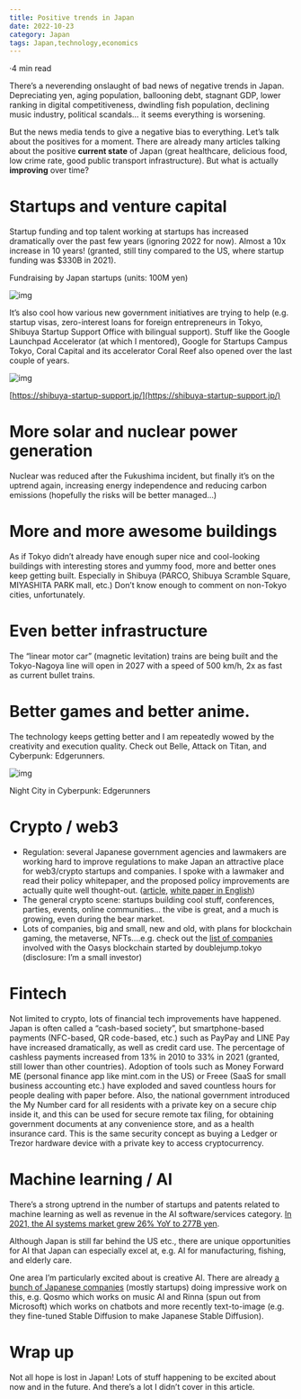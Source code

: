 ```yaml
---
title: Positive trends in Japan
date: 2022-10-23
category: Japan
tags: Japan,technology,economics
---
```





·4 min read


There’s a neverending onslaught of bad news of negative trends in Japan. Depreciating yen, aging population, ballooning debt, stagnant GDP, lower ranking in digital competitiveness, dwindling fish population, declining music industry, political scandals… it seems everything is worsening.

But the news media tends to give a negative bias to everything. Let’s talk about the positives for a moment. There are already many articles talking about the positive **current state** of Japan (great healthcare, delicious food, low crime rate, good public transport infrastructure). But what is actually **improving** over time?

Startups and venture capital
============================

Startup funding and top talent working at startups has increased dramatically over the past few years (ignoring 2022 for now). Almost a 10x increase in 10 years! (granted, still tiny compared to the US, where startup funding was $330B in 2021).

Fundraising by Japan startups (units: 100M yen)

![img](https://miro.medium.com/max/720/1*Zr3oaH9KGXbW5mTC_If8wQ.png)

It’s also cool how various new government initiatives are trying to help (e.g. startup visas, zero-interest loans for foreign entrepreneurs in Tokyo, Shibuya Startup Support Office with bilingual support). Stuff like the Google Launchpad Accelerator (at which I mentored), Google for Startups Campus Tokyo, Coral Capital and its accelerator Coral Reef also opened over the last couple of years.

![img](https://miro.medium.com/max/720/1*KXnFqNxqacvpY-l9li1FOg.png)

[https://shibuya-startup-support.jp/](https://shibuya-startup-support.jp/)

More solar and nuclear power generation
=======================================

Nuclear was reduced after the Fukushima incident, but finally it’s on the uptrend again, increasing energy independence and reducing carbon emissions (hopefully the risks will be better managed…)

More and more awesome buildings
===============================

As if Tokyo didn’t already have enough super nice and cool-looking buildings with interesting stores and yummy food, more and better ones keep getting built. Especially in Shibuya (PARCO, Shibuya Scramble Square, MIYASHITA PARK mall, etc.) Don’t know enough to comment on non-Tokyo cities, unfortunately.

Even better infrastructure
==========================

The “linear motor car” (magnetic levitation) trains are being built and the Tokyo-Nagoya line will open in 2027 with a speed of 500 km/h, 2x as fast as current bullet trains.

Better games and better anime.
==============================

The technology keeps getting better and I am repeatedly wowed by the creativity and execution quality. Check out Belle, Attack on Titan, and Cyberpunk: Edgerunners.

![img](https://miro.medium.com/max/720/0*pzVfYKs49W0Zuvab.png)

Night City in Cyberpunk: Edgerunners

Crypto / web3
=============

*   Regulation: several Japanese government agencies and lawmakers are working hard to improve regulations to make Japan an attractive place for web3/crypto startups and companies. I spoke with a lawmaker and read their policy whitepaper, and the proposed policy improvements are actually quite well thought-out. ([article](https://www.metaverse-style.com/english/8033), [white paper in English](https://www.taira-m.jp/Japan%27s%20NFT%20Whitepaper_E_050122.pdf))
*   The general crypto scene: startups building cool stuff, conferences, parties, events, online communities… the vibe is great, and a much is growing, even during the bear market.
*   Lots of companies, big and small, new and old, with plans for blockchain gaming, the metaverse, NFTs….e.g. check out the [list of companies](https://www.oasys.games/) involved with the Oasys blockchain started by doublejump.tokyo (disclosure: I’m a small investor)

Fintech
=======

Not limited to crypto, lots of financial tech improvements have happened. Japan is often called a “cash-based society”, but smartphone-based payments (NFC-based, QR code-based, etc.) such as PayPay and LINE Pay have increased dramatically, as well as credit card use. The percentage of cashless payments increased from 13% in 2010 to 33% in 2021 (granted, still lower than other countries). Adoption of tools such as Money Forward ME (personal finance app like mint.com in the US) or Freee (SaaS for small business accounting etc.) have exploded and saved countless hours for people dealing with paper before. Also, the national government introduced the My Number card for all residents with a private key on a secure chip inside it, and this can be used for secure remote tax filing, for obtaining government documents at any convenience store, and as a health insurance card. This is the same security concept as buying a Ledger or Trezor hardware device with a private key to access cryptocurrency.

Machine learning / AI
=====================

There’s a strong uptrend in the number of startups and patents related to machine learning as well as revenue in the AI software/services category. [In 2021, the AI systems market grew 26% YoY to 277B yen](https://it.impress.co.jp/articles/-/23212).

Although Japan is still far behind the US etc., there are unique opportunities for AI that Japan can especially excel at, e.g. AI for manufacturing, fishing, and elderly care.

One area I’m particularly excited about is creative AI. There are already [a bunch of Japanese companies](https://docs.google.com/document/d/1-P58p-5yx8OXE0_0RN_D5Zg3lGqYQ88xtxOXClX5c_I/edit#heading=h.o2zonez60r1r) (mostly startups) doing impressive work on this, e.g. Qosmo which works on music AI and Rinna (spun out from Microsoft) which works on chatbots and more recently text-to-image (e.g. they fine-tuned Stable Diffusion to make Japanese Stable Diffusion).

Wrap up
=======

Not all hope is lost in Japan! Lots of stuff happening to be excited about now and in the future. And there’s a lot I didn’t cover in this article.